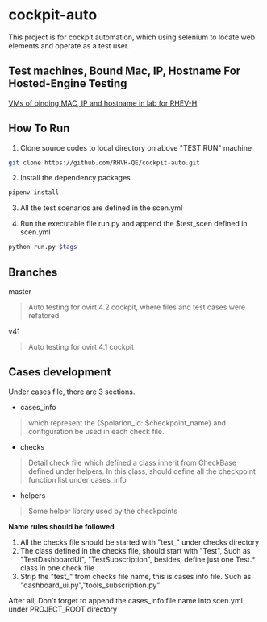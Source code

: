 # cockpit-auto

This project is for cockpit automation, which using selenium to locate web elements and operate as a test user.

## Test machines, Bound Mac, IP, Hostname For Hosted-Engine Testing

[VMs of binding MAC, IP and hostname in lab for RHEV-H](http://red.ht/2Dq5dcO)


## How To Run

1. Clone source codes to local directory on above "TEST RUN" machine
```bash
git clone https://github.com/RHVH-QE/cockpit-auto.git
```
2. Install the dependency packages
```bash
pipenv install
```
3. All the test scenarios are defined in the scen.yml

4. Run the executable file run.py and append the $test_scen defined in scen.yml
```bash
python run.py $tags
```

## Branches
master
> Auto testing for ovirt 4.2 cockpit, where files and test cases were refatored

v41
> Auto testing for ovirt 4.1 cockpit

## Cases development
Under cases file, there are 3 sections.

- cases_info
> which represent the {$polarion_id: $checkpoint_name} and configuration be used in each check file.
- checks
> Detail check file which defined a class inherit from CheckBase defined under helpers. In this class, should define all the checkpoint function list under cases_info
- helpers
> Some helper library used by the checkpoints

**Name rules should be followed**
1. All the checks file should be started with "test_" under checks directory
2. The class defined in the checks file, should start with "Test", Such as "TestDashboardUi", "TestSubscription", besides, define just one Test.* class in one check file
3. Strip the "test_" from checks file name, this is cases info file. Such as "dashboard_ui.py","tools_subscription.py"

After all, Don't forget to append the cases_info file name into scen.yml under PROJECT_ROOT directory
